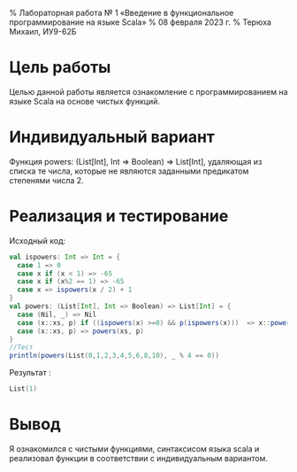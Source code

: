 % Лабораторная работа № 1 «Введение в функциональное
  программирование на языке Scala»
% 08 февраля 2023 г.
% Терюха Михаил, ИУ9-62Б

# Цель работы
Целью данной работы является ознакомление с программированием на языке Scala на основе чистых функций.
# Индивидуальный вариант
Функция powers: (List[Int], Int => Boolean) => List[Int], удаляющая из списка те числа, которые не являются заданными предикатом степенями числа 2.
# Реализация и тестирование

Исходный код:

```scala
val ispowers: Int => Int = {
  case 1 => 0
  case x if (x < 1) => -65
  case x if (x%2 == 1) => -65
  case x => ispowers(x / 2) + 1
}
val powers: (List[Int], Int => Boolean) => List[Int] = {
  case (Nil, _) => Nil
  case (x::xs, p) if ((ispowers(x) >=0) && p(ispowers(x)))  => x::powers(xs, p)
  case (x::xs, p) => powers(xs, p)
}
//Тест
println(powers(List(0,1,2,3,4,5,6,8,10), _ % 4 == 0))
```
Результат :
```scala
List(1)
```
# Вывод
Я ознакомился с чистыми функциями, синтаксисом языка scala и реализовал функции в соответствии с индивидуальным вариантом.
